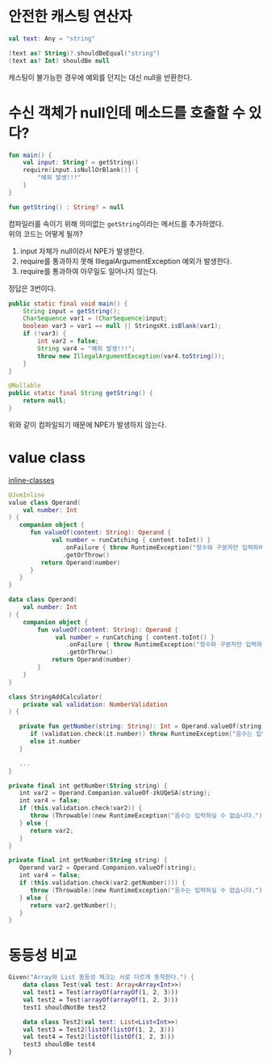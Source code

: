 
# 안전한 캐스팅 연산자

```kotlin
val text: Any = "string"

(text as? String)?.shouldBeEqual("string")
(text as? Int) shouldBe null
```

캐스팅이 불가능한 경우에 예외를 던지는 대신 null을 반환한다.

# 수신 객체가 null인데 메소드를 호출할 수 있다?

```kotlin
fun main() {
    val input: String? = getString()
    require(input.isNullOrBlank()) {
        "예외 발생!!!"
    }
}

fun getString() : String? = null
```

컴파일러를 속이기 위해 의미없는 `getString`이라는 메서드를 추가하였다.  
위의 코드는 어떻게 될까?  
  
1. input 자체가 null이라서 NPE가 발생한다.
2. require를 통과하지 못해 IllegalArgumentException 예외가 발생한다.
3. require를 통과하여 아무일도 일어나지 않는다.

정답은 3번이다.  

```java
public static final void main() {
    String input = getString();
    CharSequence var1 = (CharSequence)input;
    boolean var3 = var1 == null || StringsKt.isBlank(var1);
    if (!var3) {
        int var2 = false;
        String var4 = "예외 발생!!!";
        throw new IllegalArgumentException(var4.toString());
    }
}

@Nullable
public static final String getString() {
    return null;
}
```

위와 같이 컴파일되기 때문에 NPE가 발생하지 않는다.  

# value class

[inline-classes](https://kotlinlang.org/docs/inline-classes.html)

```kotlin
@JvmInline
value class Operand(
    val number: Int
) {
   companion object {
      fun valueOf(content: String): Operand {
            val number = runCatching { content.toInt() }
               .onFailure { throw RuntimeException("정수와 구분자만 입력하여 주세요.") }
               .getOrThrow()
         return Operand(number)
      }
   }
}
```

```kotlin
data class Operand(
    val number: Int
) {
    companion object {
        fun valueOf(content: String): Operand {
             val number = runCatching { content.toInt() }
                .onFailure { throw RuntimeException("정수와 구분자만 입력하여 주세요.") }
                .getOrThrow()
            return Operand(number)
        }
    }
}
```


```kotlin
class StringAddCalculator(
    private val validation: NumberValidation
) {

   private fun getNumber(string: String): Int = Operand.valueOf(string).let {
      if (validation.check(it.number)) throw RuntimeException("음수는 입력하실 수 없습니다.")
      else it.number
   }

   ...
}
```

```kotlin
private final int getNumber(String string) {
   int var2 = Operand.Companion.valueOf-zkUQeSA(string);
   int var4 = false;
   if (this.validation.check(var2)) {
      throw (Throwable)(new RuntimeException("음수는 입력하실 수 없습니다."));
   } else {
      return var2;
   }
}

private final int getNumber(String string) {
   Operand var2 = Operand.Companion.valueOf(string);
   int var4 = false;
   if (this.validation.check(var2.getNumber())) {
      throw (Throwable)(new RuntimeException("음수는 입력하실 수 없습니다."));
   } else {
      return var2.getNumber();
   }
}
```

# 동등성 비교

```kotlin
Given("Array와 List 동등성 체크는 서로 다르게 동작한다.") {
    data class Test(val test: Array<Array<Int>>)
    val test1 = Test(arrayOf(arrayOf(1, 2, 3)))
    val test2 = Test(arrayOf(arrayOf(1, 2, 3)))
    test1 shouldNotBe test2

    data class Test2(val test: List<List<Int>>)
    val test3 = Test2(listOf(listOf(1, 2, 3)))
    val test4 = Test2(listOf(listOf(1, 2, 3)))
    test3 shouldBe test4
}
```